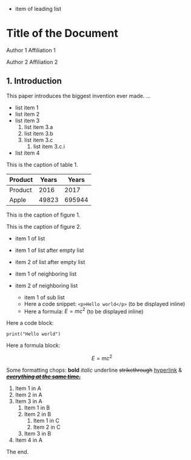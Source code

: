 - item of leading list

# Title of the Document

Author 1
Affiliation 1

Author 2
Affiliation 2

## 1. Introduction

This paper introduces the biggest invention ever made. ...

- list item 1
- list item 2
- list item 3
    1. list item 3.a
    2. list item 3.b
    3. list item 3.c
        1. list item 3.c.i
- list item 4

This is the caption of table 1.

| Product   |   Years |   Years |
|-----------|---------|---------|
| Product   |    2016 |    2017 |
| Apple     |   49823 |  695944 |

This is the caption of figure 1.

<!-- image -->

This is the caption of figure 2.

<!-- image -->

- item 1 of list

- item 1 of list after empty list
- item 2 of list after empty list

- item 1 of neighboring list
- item 2 of neighboring list
    - item 1 of sub list
    - Here a code snippet: `<p>Hello world</p>` (to be displayed inline)
    - Here a formula: $E=mc^2$ (to be displayed inline)

Here a code block:

```
print("Hello world")
```

Here a formula block:

$$E=mc^2$$

<!-- missing-key-value-item -->

<!-- missing-form-item -->

Some formatting chops: **bold** *italic* underline ~~strikethrough~~ [hyperlink](.) &amp; [~~***everything at the same time.***~~](https://github.com/DS4SD/docling)

1. Item 1 in A
2. Item 2 in A
3. Item 3 in A
    1. Item 1 in B
    2. Item 2 in B
        1. Item 1 in C
        2. Item 2 in C
    3. Item 3 in B
4. Item 4 in A

The end.
